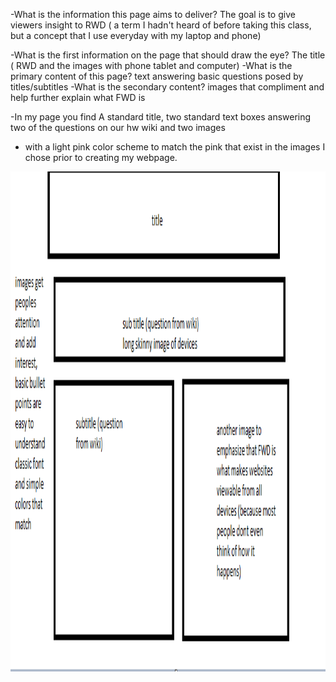 -What is the information this page aims to deliver? The goal is to give viewers insight to RWD ( a term I hadn't heard of before taking this class, but a concept that I use everyday with my laptop and phone)

-What is the first information on the page that should draw the eye? The title ( RWD and the images with phone tablet and computer)
-What is the primary content of this page?
text answering basic questions posed by titles/subtitles
-What is the secondary content?
images that compliment and help further explain what FWD is

-In my page you find A standard title,
two standard text boxes answering two of the questions on our hw wiki and two images
- with a light pink color scheme to match the pink that exist in the images I chose prior to creating my webpage.

<img src="images/sketch.PNG" alt="sketch" title="sketch" height="800" width="800"/>
